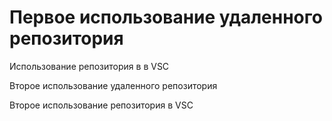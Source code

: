 # Первое использование удаленного репозитория
Использование репозитория в в VSC

Второе использование удаленного репозитория

Второе использование репозитория в VSC
